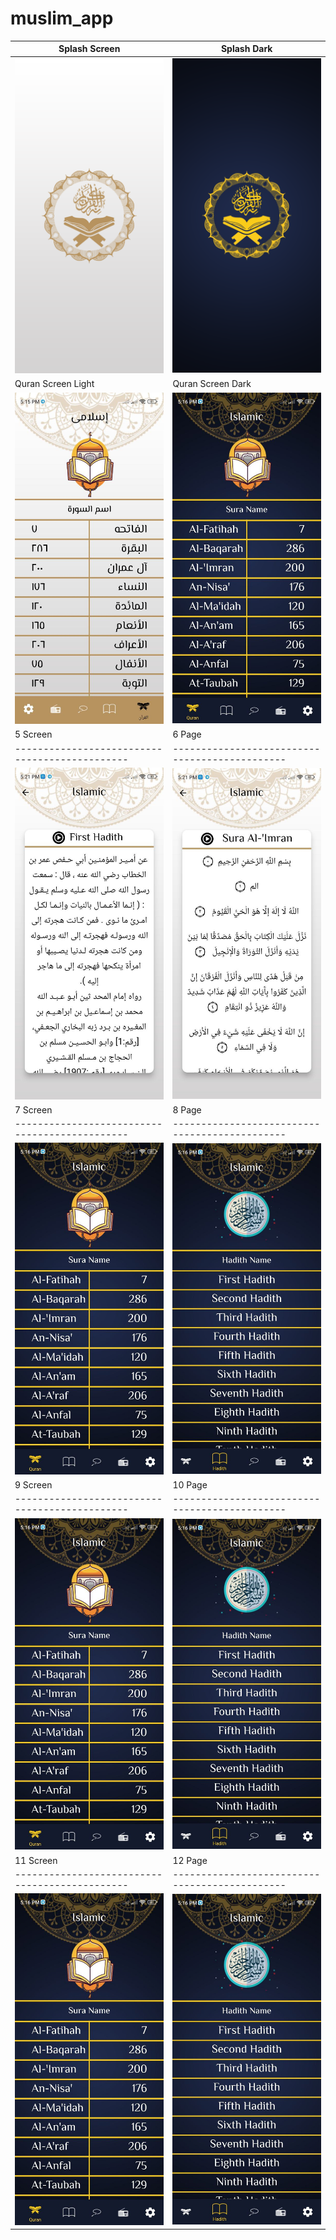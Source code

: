 # muslim_app



| Splash Screen | Splash Dark                       |
|------|-------------------------------------------|
|<img src="assets/splash.png" width="400">| <img src="assets/splash_dark.png" width="400"> |
| Quran Screen Light | Quran Screen Dark                       |
| <img src="assets/1.jpg" width="400"> | <img src="assets/7.jpg" width="400"> |
| 5 Screen                                    | 6 Page                               |
|----------------------------------------------|----------------------------------------------|
| <img src="assets/5.jpg" width="400"> | <img src="assets/6.jpg" width="400"> |
| 7 Screen                                    | 8 Page                               |
|----------------------------------------------|----------------------------------------------|
| <img src="assets/7.jpg" width="400"> | <img src="assets/8.jpg" width="400"> |
| 9 Screen                                    | 10 Page                               |
|----------------------------------------------|----------------------------------------------|
| <img src="assets/7.jpg" width="400"> | <img src="assets/8.jpg" width="400"> |
| 11 Screen                                    | 12 Page                               |
|----------------------------------------------|----------------------------------------------|
| <img src="assets/7.jpg" width="400"> | <img src="assets/8.jpg" width="400"> |

